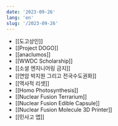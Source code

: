 ```yaml
---
date: '2023-09-26'
lang: 'en'
slug: '/2023-09-26'
---
```


- [[도고상인]]
- [[Project DOGO]]
- [[anaclumos]]
- [[WWDC Scholarship]]
- [[소셜 엔지니어링 금지]]
- [[연암 박지원 그리고 전국수도권화]]
- [[역사적 리셋]]
- [[Homo Photosynthesis]]
- [[Nuclear Fusion Terrarium]]
- [[Nuclear Fusion Edible Capsule]]
- [[Nuclear Fusion Molecule 3D Printer]]
- [[민사고 앱]]

